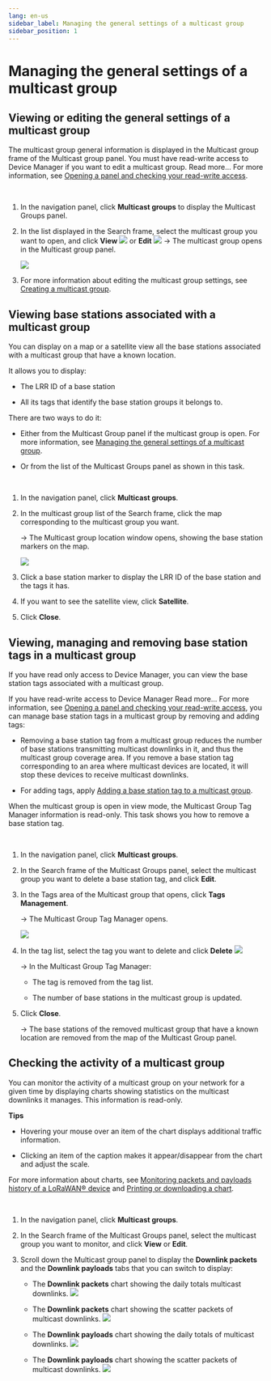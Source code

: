 ```yaml
---
lang: en-us
sidebar_label: Managing the general settings of a multicast group
sidebar_position: 1
---
```


# Managing the general settings of a multicast group

## Viewing or editing the general settings of a multicast group

The multicast group general information is displayed in the Multicast
group frame of the Multicast group panel. You must have read-write
access to Device Manager if you want to edit a multicast group. Read
more\... For more information, see [Opening a panel and checking your
read-write
access](../../use-interface.md#opening-a-panel-and-checking-your-read-write-access).

 

1.  In the navigation panel, click **Multicast groups** to display the
    Multicast Groups panel.

2.  In the list displayed in the Search frame, select the multicast
    group you want to open, and click **View** ![](./../../_images/opening-an-object-in-view.png) or **Edit** ![](./../../_images/opening-a-panel-and-checking-1.png)
    -\> The multicast group opens in the Multicast group panel.

    ![](./_images/managing-the-general-settings.png)

3.  For more information about editing the multicast group settings, see
    [Creating a multicast
    group](../create-multicast-group-associated-base-stations-group.md#creating-a-multicast-group).

## Viewing base stations associated with a multicast group

You can display on a map or a satellite view all the base stations
associated with a multicast group that have a known location.

It allows you to display:

- The LRR ID of a base station

- All its tags that identify the base station groups it belongs to.

There are two ways to do it:

- Either from the Multicast Group panel if the multicast group is open.
  For more information, see [Managing the general settings of a
  multicast group](#_Ref516768849).

- Or from the list of the Multicast Groups panel as shown in this task.

 

1.  In the navigation panel, click **Multicast groups**.

2.  In the multicast group list of the Search frame, click the map
    corresponding to the multicast group you want.

    -\> The Multicast group location window opens, showing the base
    station markers on the map.

    ![](./_images/managing-the-general-settings-1.png)

3.  Click a base station marker to display the LRR ID of the base
    station and the tags it has.

4.  If you want to see the satellite view, click **Satellite**.

5.  Click **Close**.

## Viewing, managing and removing base station tags in a multicast group

If you have read only access to Device Manager, you can view the base
station tags associated with a multicast group.

If you have read-write access to Device Manager Read more\... For more
information, see [Opening a panel and checking your read-write
access](../../use-interface.md#opening-a-panel-and-checking-your-read-write-access),
you can manage base station tags in a multicast group by removing and
adding tags:

- Removing a base station tag from a multicast group reduces the number
  of base stations transmitting multicast downlinks in it, and thus the
  multicast group coverage area. If you remove a base station tag
  corresponding to an area where multicast devices are located, it will
  stop these devices to receive multicast downlinks.

- For adding tags, apply [Adding a base station tag to a multicast
  group](../create-multicast-group-associated-base-stations-group.md#adding-a-base-station-tag-to-a-multicast-group).

When the multicast group is open in view mode, the Multicast Group Tag
Manager information is read-only. This task shows you how to remove a
base station tag.

 

1.  In the navigation panel, click **Multicast groups**.

2.  In the Search frame of the Multicast Groups panel, select the
    multicast group you want to delete a base station tag, and click
    **Edit**.

3.  In the Tags area of the Multicast group that opens, click **Tags
    Management**.

    -\> The Multicast Group Tag Manager opens.

    ![](./_images/managing-the-general-settings-2.png)

4.  In the tag list, select the tag you want to delete and click
    **Delete** ![](./../../_images/deleting-an-object.png)

    -\> In the Multicast Group Tag Manager:

    - The tag is removed from the tag list.

    - The number of base stations in the multicast group is updated.

5.  Click **Close**.

    -\> The base stations of the removed multicast group that have a
    known location are removed from the map of the Multicast Group
    panel.

## Checking the activity of a multicast group

You can monitor the activity of a multicast group on your network for a
given time by displaying charts showing statistics on the multicast
downlinks it manages. This information is read-only.

**Tips**

- Hovering your mouse over an item of the chart displays additional
  traffic information.

- Clicking an item of the caption makes it appear/disappear from the
  chart and adjust the scale.

For more information about charts, see [Monitoring packets and payloads
history of a LoRaWAN®
device](../../orphans/dmug-monitor-packets-payloads-history-lorawan-device.md)
and [Printing or downloading a
chart](../../manage-a-device/check-device-settings-activity.md#printing-or-downloading-a-chart).

 

1.  In the navigation panel, click **Multicast groups**.

2.  In the Search frame of the Multicast Groups panel, select the
    multicast group you want to monitor, and click **View** or **Edit**.

3.  Scroll down the Multicast group panel to display the **Downlink
    packets** and the **Downlink payloads** tabs that you can switch to
    display:

    - The **Downlink packets** chart showing the daily totals multicast
      downlinks.
      ![](./_images/managing-the-general-settings-3.png)

    - The **Downlink packets** chart showing the scatter packets of
      multicast downlinks.
      ![](./_images/managing-the-general-settings-4.png)

    - The **Downlink payloads** chart showing the daily totals of
      multicast downlinks.
      ![](./_images/managing-the-general-settings-5.png)

    - The **Downlink payloads** chart showing the scatter packets of
      multicast downlinks.
      ![](./_images/managing-the-general-settings-4.png)


